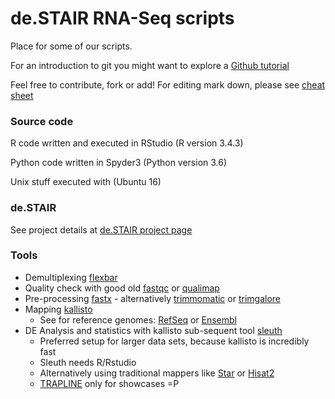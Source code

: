 # de.STAIR RNA-Seq scripts

Place for some of our scripts.

For an introduction to git you might want to explore a [Github tutorial](https://www.atlassian.com/git/tutorials/comparing-workflows)

Feel free to contribute, fork or add! For editing mark down, please see [cheat sheet](https://github.com/adam-p/markdown-here/wiki/Markdown-Cheatsheet)


### Source code

R code written and executed in RStudio (R version 3.4.3)

Python code written in Spyder3 (Python version 3.6)

Unix stuff executed with (Ubuntu 16)


### de.STAIR

See project details at [de.STAIR project page](http://destair.bioinf.uni-leipzig.de/)


### Tools

* Demultiplexing [flexbar](https://github.com/seqan/flexbar)
* Quality check with good old [fastqc](https://www.bioinformatics.babraham.ac.uk/projects/fastqc/) or [qualimap](http://qualimap.bioinfo.cipf.es/)
* Pre-processing [fastx](http://hannonlab.cshl.edu/fastx_toolkit/) - alternatively [trimmomatic](http://www.usadellab.org/cms/?page=trimmomatic) or [trimgalore](https://www.bioinformatics.babraham.ac.uk/projects/trim_galore/)
* Mapping [kallisto](https://pachterlab.github.io/kallisto/download.html)
  * See for reference genomes: [RefSeq](https://www.ncbi.nlm.nih.gov/refseq/) or [Ensembl](http://www.ensembl.org/info/data/ftp/index.html)
* DE Analysis and statistics with kallisto sub-sequent tool [sleuth](https://pachterlab.github.io/kallisto/download.html)
  * Preferred setup for larger data sets, because kallisto is incredibly fast
  * Sleuth needs R/Rstudio
  * Alternatively using traditional mappers like [Star](https://github.com/alexdobin/STAR) or [Hisat2](http://www.ccb.jhu.edu/software/hisat/index.shtml)
  * [TRAPLINE](https://usegalaxy.org/u/mwolfien/p/trapline---manual) only for showcases =P
